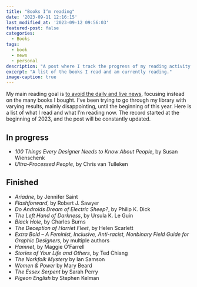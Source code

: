 ```yaml
---
title: "Books I‘m reading"
date: '2023-09-11 12:16:15'
last_modified_at: '2023-09-12 09:56:03'
featured-post: false
categories:
  - Books
tags:
  - book
  - news
  - personal
description: "A post where I track the progress of my reading activity since the beginning of 2023."
excerpt: "A list of the books I read and am currently reading."
image-caption: true
---
```

My main reading goal is [to avoid the daily and live news](https://silviamaggidesign.com/tag/news/), focusing instead on the many books I bought. I’ve been trying to go through my library with varying results, mainly disappointing, until the beginning of this year. Here is a list of what I read and what I’m reading now. The record started at the beginning of 2023, and the post will be constantly updated.

## In progress

- _100 Things Every Designer Needs to Know About People_, by Susan Wienschenk
- _Ultra-Processed People_, by Chris van Tulleken

## Finished

- _Ariadne_, by Jennifer Saint
- _Flashforward_, by Robert J. Sawyer
- _Do Androids Dream of Electric Sheep?_, by Philip K. Dick
- _The Left Hand of Darkness_, by Ursula K. Le Guin
- _Black Hole_, by Charles Burns
- _The Deception of Harriet Fleet_, by Helen Scarlett
- _Extra Bold – A Feminist, Inclusive, Anti-racist, Nonbinary Field Guide for Graphic Designers_, by multiple authors
- _Hamnet_, by Maggie O’Farrell
- _Stories of Your Life and Others_, by Ted Chiang
- _The Norkfolk Mystery_ by Ian Samson
- _Women & Power_ by Mary Beard
- _The Essex Serpent_ by Sarah Perry
- _Pigeon English_ by Stephen Kelman